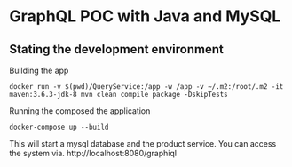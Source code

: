 
# GraphQL POC with Java and MySQL

## Stating the development environment

Building the app

```
docker run -v $(pwd)/QueryService:/app -w /app -v ~/.m2:/root/.m2 -it maven:3.6.3-jdk-8 mvn clean compile package -DskipTests
```

Running the composed the application

```
docker-compose up --build
```
This will start a mysql database and the product service.
You can access the system via. http://localhost:8080/graphiql